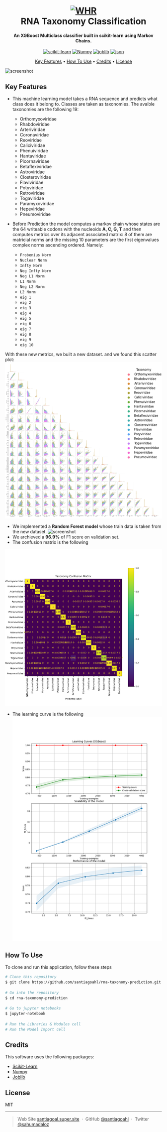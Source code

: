 <h1 align="center">
  <br>
  <a href="https://www.rna.org.co/"><img src="https://images.unsplash.com/photo-1643780668909-580822430155?ixlib=rb-4.0.3&ixid=MnwxMjA3fDB8MHxwaG90by1wYWdlfHx8fGVufDB8fHx8&auto=format&fit=crop&w=2064&q=80" alt="WHR" width="400"></a>
  <br>
  RNA Taxonomy Classification
  <br>
</h1>

<h4 align="center">An XGBoost Multiclass classifier built in scikit-learn using Markov Chains. 
</h4>

<p align="center">
  <a href='https://github.com/shivamkapasia0' target="_blank"><img alt='scikit-learn' src='https://img.shields.io/badge/scikit-learn-100000?style=for-the-badge&logo=scikit-learn&logoColor=FFFFFF&labelColor=FF6A00&color=1882EA'/></a> <a href='https://numpy.org/' target="_blank"><img alt='Numpy' src='https://img.shields.io/badge/Numpy-100000?style=for-the-badge&logo=Numpy&logoColor=4C16ED&labelColor=60A7FD&color=3566ED'/></a> <a href='https://joblib.readthedocs.io/en/latest/' target="_blank"><img alt='joblib' src='https://img.shields.io/badge/Joblib-100000?style=for-the-badge&logo=joblib&logoColor=EA1616&labelColor=BD9B7A&color=000000'/></a> <a href='https://www.google.com/url?sa=t&rct=j&q=&esrc=s&source=web&cd=&cad=rja&uact=8&ved=2ahUKEwi0tfXl3Iv7AhUVTDABHZOWB-AQFnoECBEQAQ&url=https%3A%2F%2Fwww.json.org%2F&usg=AOvVaw3WUMhwoap01T91PbRZTt_w' target="_blank"><img alt='json' src='https://img.shields.io/badge/Json-100000?style=for-the-badge&logo=json&logoColor=3C3B3B&labelColor=D7CEC7&color=D7D7D7'/></a>
</p>

<p align="center">
  <a href="#key-features">Key Features</a> •
  <a href="#how-to-use">How To Use</a> •
  <a href="#credits">Credits</a> •
  <a href="#license">License</a> 
</p>

![screenshot](https://upload.wikimedia.org/wikipedia/commons/5/57/ARNm-Rasmol.gif)

## Key Features

* This machine learning model takes a RNA sequence and predicts what class does it belong to. Classes are taken as taxonomies. The avaible taxonomies are the following 19:

  - Orthomyxoviridae
  - Rhabdoviridae
  - Arteriviridae
  - Coronaviridae
  - Reoviridae
  - Caliciviridae
  - Phenuiviridae
  - Hantaviridae
  - Picornaviridae
  - Betaflexiviridae
  - Astroviridae
  - Closteroviridae
  - Flaviviridae
  - Potyviridae
  - Retroviridae
  - Togaviridae
  - Paramyxoviridae
  - Hepeviridae
  - Pneumoviridae

* Before Prediction the model computes a markov chain whose states are the 64 writeable codons with the nucleoids **A, C, G, T** and then computes metrics over its adjacent associated matrix: 8 of them are matricial norms and the missing 10 parameters are the first eigenvalues complex norms ascending ordered. Namely:
  - `Frobenius Norm`
  - `Nuclear Norm`
  - `Infty Norm`
  - `Neg Infty Norm`
  - `Neg L1 Norm`
  - `L1 Norm`
  - `Neg L2 Norm` 
  - `L2 Norm`
  - `eig 1` 
  - `eig 2` 
  - `eig 3` 
  - `eig 4` 
  - `eig 5` 
  - `eig 6` 
  - `eig 7` 
  - `eig 8` 
  - `eig 9` 
  - `eig 10` 
  
 With these new metrics, we built a new dataset. and we found this scatter plot:
 ![screenshot](https://github.com/santiagoahl/RNA-taxonomy-prediction/blob/main/Results/images/scatter.png?raw=true)

 

* We implemented a **Random Forest model** whose train data is taken from the new dataset.
![screenshot](https://1.bp.blogspot.com/-Ax59WK4DE8w/YK6o9bt_9jI/AAAAAAAAEQA/9KbBf9cdL6kOFkJnU39aUn4m8ydThPenwCLcBGAsYHQ/s0/Random%2BForest%2B03.gif)
* We archieved a **96.9%** of F1 score on validation set.
* The confusion matrix is the following

![screenshot](https://github.com/santiagoahl/RNA-taxonomy-prediction/blob/main/Results/images/confussion_matrix.png?raw=true)
* The learning curve is the following
![screenshot](https://github.com/santiagoahl/RNA-taxonomy-prediction/blob/main/Results/images/XGB_learning_curves.png?raw=true)


## How To Use

To clone and run this application, follow these steps

```bash
# Clone this repository
$ git clone https://github.com/santiagoahl/rna-taxonomy-prediction.git

# Go into the repository
$ cd rna-taxonomy-prediction

# Go to jupyter notebooks
$ jupyter-notebook

# Run the Libraries & Modules cell
# Run the Model Import cell
```

## Credits

This software uses the following packages:

- [Scikit-Learn](https://scikit-learn.org/stable/)
- [Numpy](https://numpy.org/)
- [Joblib](https://joblib.readthedocs.io/en/latest/)


## License

MIT

---

> Web Site [santiagoal.super.site](https://santiagoal.super.site/) &nbsp;&middot;&nbsp;
> GitHub [@santiagoahl](https://github.com/santiagoahl) &nbsp;&middot;&nbsp;
> Twitter [@sahumadaloz](https://twitter.com/sahumadaloz)
